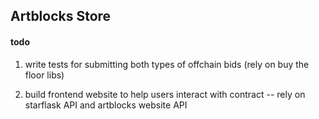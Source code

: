 ## Artblocks Store 

#### todo 
1. write tests for submitting both types of offchain bids (rely on buy the floor libs)

2. build frontend website to help users interact with contract -- rely on starflask API and artblocks website API 